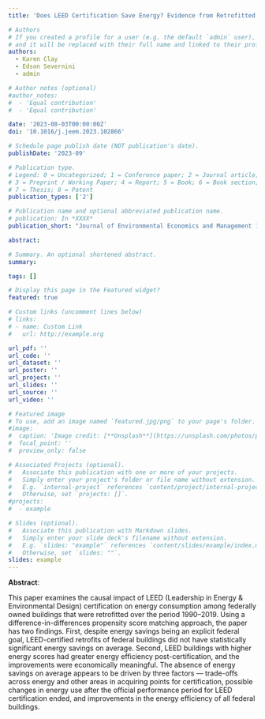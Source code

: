 ```yaml
---
title: 'Does LEED Certification Save Energy? Evidence from Retrofitted Federal Buildings'

# Authors
# If you created a profile for a user (e.g. the default `admin` user), write the username (folder name) here
# and it will be replaced with their full name and linked to their profile.
authors:
  - Karen Clay
  - Edson Severnini
  - admin

# Author notes (optional)
#author_notes:
#  - 'Equal contribution'
#  - 'Equal contribution'

date: '2023-08-03T00:00:00Z'
doi: '10.1016/j.jeem.2023.102866'

# Schedule page publish date (NOT publication's date).
publishDate: '2023-09'

# Publication type.
# Legend: 0 = Uncategorized; 1 = Conference paper; 2 = Journal article;
# 3 = Preprint / Working Paper; 4 = Report; 5 = Book; 6 = Book section;
# 7 = Thesis; 8 = Patent
publication_types: ['2']

# Publication name and optional abbreviated publication name.
# publication: In *XXXX*
publication_short: "Journal of Environmental Economics and Management 121: 102866, 2023 (NBER Working Paper No. 28612 and IZA Discussion Paper No. 14211)"

abstract: 

# Summary. An optional shortened abstract.
summary: 

tags: []

# Display this page in the Featured widget?
featured: true

# Custom links (uncomment lines below)
# links:
# - name: Custom Link
#   url: http://example.org

url_pdf: ''
url_code: ''
url_dataset: ''
url_poster: ''
url_project: ''
url_slides: ''
url_source: ''
url_video: ''

# Featured image
# To use, add an image named `featured.jpg/png` to your page's folder.
#image:
#  caption: 'Image credit: [**Unsplash**](https://unsplash.com/photos/pLCdAaMFLTE)'
#  focal_point: ''
#  preview_only: false

# Associated Projects (optional).
#   Associate this publication with one or more of your projects.
#   Simply enter your project's folder or file name without extension.
#   E.g. `internal-project` references `content/project/internal-project/index.md`.
#   Otherwise, set `projects: []`.
#projects:
#  - example

# Slides (optional).
#   Associate this publication with Markdown slides.
#   Simply enter your slide deck's filename without extension.
#   E.g. `slides: "example"` references `content/slides/example/index.md`.
#   Otherwise, set `slides: ""`.
slides: example
---
```


**Abstract**: 

This paper examines the causal impact of LEED (Leadership in Energy & Environmental Design) certification on energy consumption among federally owned buildings that were retrofitted over the period 1990–2019. Using a difference-in-differences propensity score matching approach, the paper has two findings. First, despite energy savings being an explicit federal goal, LEED-certified retrofits of federal buildings did not have statistically significant energy savings on average. Second, LEED buildings with higher energy scores had greater energy efficiency post-certification, and the improvements were economically meaningful. The absence of energy savings on average appears to be driven by three factors — trade-offs across energy and other areas in acquiring points for certification, possible changes in energy use after the official performance period for LEED certification ended, and improvements in the energy efficiency of all federal buildings.






